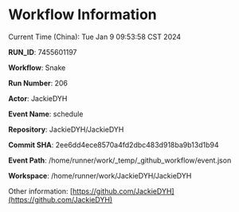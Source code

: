 # Workflow Information

Current Time (China): Tue Jan  9 09:53:58 CST 2024  

**RUN_ID**: 7455601197  

**Workflow**: Snake  

**Run Number**: 206  

**Actor**: JackieDYH  

**Event Name**: schedule  

**Repository**: JackieDYH/JackieDYH  

**Commit SHA**: 2ee6dd4ece8570a4fd2dbc483d918ba9b13d1b94  

**Event Path**: /home/runner/work/_temp/_github_workflow/event.json  

**Workspace**: /home/runner/work/JackieDYH/JackieDYH  

Other information: [https://github.com/JackieDYH](https://github.com/JackieDYH)
